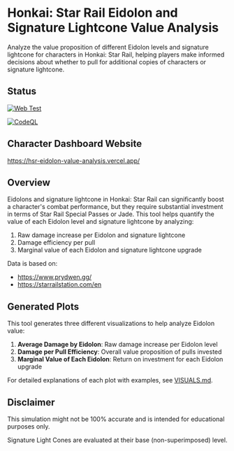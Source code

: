 # Honkai: Star Rail Eidolon and Signature Lightcone Value Analysis

Analyze the value proposition of different Eidolon levels and signature lightcone for characters in Honkai: Star Rail, helping players make informed decisions about whether to pull for additional copies of characters or signature lightcone.

## Status

[![Web Test](https://github.com/sakan811/hsr-eidolon-value-analysis/actions/workflows/web-test.yml/badge.svg)](https://github.com/sakan811/hsr-eidolon-value-analysis/actions/workflows/web-test.yml)

[![CodeQL](https://github.com/sakan811/hsr-eidolon-value-analysis/actions/workflows/github-code-scanning/codeql/badge.svg)](https://github.com/sakan811/hsr-eidolon-value-analysis/actions/workflows/github-code-scanning/codeql)

## Character Dashboard Website

<https://hsr-eidolon-value-analysis.vercel.app/>

## Overview

Eidolons and signature lightcone in Honkai: Star Rail can significantly boost a character's combat performance, but they require substantial investment in terms of Star Rail Special Passes or Jade. This tool helps quantify the value of each Eidolon level and signature lightcone by analyzing:

1. Raw damage increase per Eidolon and signature lightcone
2. Damage efficiency per pull
3. Marginal value of each Eidolon and signature lightcone upgrade

Data is based on:

- <https://www.prydwen.gg/>
- <https://starrailstation.com/en>

## Generated Plots

This tool generates three different visualizations to help analyze Eidolon value:

1. **Average Damage by Eidolon**: Raw damage increase per Eidolon level
2. **Damage per Pull Efficiency**: Overall value proposition of pulls invested
3. **Marginal Value of Each Eidolon**: Return on investment for each Eidolon upgrade

For detailed explanations of each plot with examples, see [VISUALS.md](docs/VISUALS.md).

## Disclaimer

This simulation might not be 100% accurate and is intended for educational purposes only.

Signature Light Cones are evaluated at their base (non-superimposed) level.
